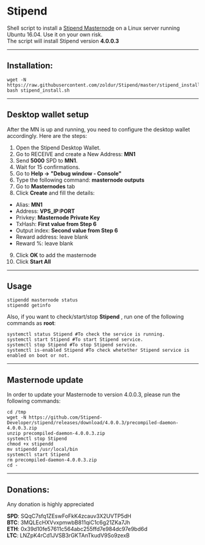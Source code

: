 # Stipend
Shell script to install a [Stipend Masternode](http://stipend.me) on a Linux server running Ubuntu 16.04. Use it on your own risk.  
The script will install Stipend version **4.0.0.3**
***

## Installation:  

```
wget -N https://raw.githubusercontent.com/zoldur/Stipend/master/stipend_install.sh
bash stipend_install.sh
```
***

## Desktop wallet setup  

After the MN is up and running, you need to configure the desktop wallet accordingly. Here are the steps:  
1. Open the Stipend Desktop Wallet.  
2. Go to RECEIVE and create a New Address: **MN1**  
3. Send **5000** SPD to **MN1**.  
4. Wait for 15 confirmations.  
5. Go to **Help -> "Debug window - Console"**  
6. Type the following command: **masternode outputs**  
7. Go to **Masternodes** tab  
8. Click **Create** and fill the details:  
* Alias: **MN1**  
* Address: **VPS_IP:PORT**  
* Privkey: **Masternode Private Key**  
* TxHash: **First value from Step 6**  
* Output index:  **Second value from Step 6**  
* Reward address: leave blank  
* Reward %: leave blank  
9. Click **OK** to add the masternode  
10. Click **Start All**  
***

## Usage
```
stipendd masternode status
stipendd getinfo
```  
Also, if you want to check/start/stop **Stipend** , run one of the following commands as **root**:
``` 
systemctl status Stipend #To check the service is running.  
systemctl start Stipend #To start Stipend service.  
systemctl stop Stipend #To stop Stipend service.  
systemctl is-enabled Stipend #To check whetether Stipend service is enabled on boot or not.  
```  
***

## Masternode update
In order to update your Masternode to version 4.0.0.3, please run the following commands:
```
cd /tmp
wget -N https://github.com/Stipend-Developer/stipend/releases/download/4.0.0.3/precompiled-daemon-4.0.0.3.zip
unzip precompiled-daemon-4.0.0.3.zip
systemctl stop Stipend
chmod +x stipendd
mv stipendd /usr/local/bin
systemctl start Stipend
rm precompiled-daemon-4.0.0.3.zip
cd -
```
***

## Donations:
  
Any donation is highly appreciated  

**SPD**: SQqC7sfq1ZEswFoFkK4zcauv3X2UVTP5dH  
**BTC**: 3MQLEcHXVvxpmwbB811qiC1c6g21ZKa7Jh  
**ETH**: 0x39d10fe57611c564abc255ffd7e984dc97e9bd6d  
**LTC**: LNZpK4rCd1JVSB3rGKTAnTkudV9So9zexB
